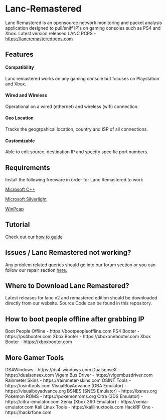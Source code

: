 # Lanc-Remastered
Lanc Remastered is an opensource network monitoring and packet analysis application designed to pull/sniff IP's on gaming consoles such as PS4 and Xbox. Latest version released LANC PCPS - https://lancremasteredpcps.com

<h2> Features </h2>
<h4> Compatibility </h4>
Lanc remastered works on any gaming console but focuses on Playstation and Xbox.

<h4> Wired and Wireless </h4>
Operational on a wired (ethernet) and wireless (wifi) connection.

<h4> Geo Location </h4>
Tracks the geogrpahical location, country and ISP of all connections.

<h4> Customizable </h4>
Able to edit source, destination IP and specify specific port numbers.

<h2> Requirements </h2>
Install the following freeware in order for Lanc Remastered to work

<a href="https://support.microsoft.com/en-us/help/2977003/the-latest-supported-visual-c-downloads" >Microsoft C++ </a>
  
<a href="https://www.microsoft.com/getsilverlight/get-started/install" >Microsoft Silverlight </a>
  
<a href="https://www.winpcap.org/install/" >WinPcap </a>

<h2> Tutorial </h2>
Check out our <a href="https://lanc-remastered.com/2019/09/14/how-to-pull-ips-on-ps4-and-xbox-with-lanc-remastered/" >how to guide </a>

<h2> Issues / Lanc Remastered not working? </h2>
Any problem related queries should go into our forum section or you can follow our repair section <a href="https://lanc-remastered.com/2019/09/15/fix-lanc-remastered/"> here. </a>

<h2> Where to Download Lanc Remastered? </h2>
Latest releases for lanc v2 and remastered edition should be downloaded directly from our website.
Source Code can be found in this repository.

<h2> How to boot people offline after grabbing IP </h2>
Boot People Offline - https://bootpeopleoffline.com
PS4 Booter - https://ps4booter.com
Xbox Booter - https://xboxonebooter.com
Xbox Booter - https://xboxbooter.com

<h2> More Gamer Tools </h2>
DS4Windows - https://ds4-windows.com
DualsenseX - https://dualsensex.com
Vigem Bus Driver - https://vigembusdriver.com
Rainmeter Skins - https://rainmeter-skins.com
OSINT Tools - https://osinttools.com
VisualBoyAdvance (GBA Emulator) - https://visualboyadvance.org
BSNES (SNES Emulator) - https://bsnes.org
Pokemon ROMS - https://pokemonroms.org
Citra (3DS Emulator) - https://citra-emulator.com
Xenia (Xbox 360 Emulator) - https://xenia-emulator.com
Kali Linux Tools - https://kalilinuxtools.com
HackRF One - https://hackrfone.com
